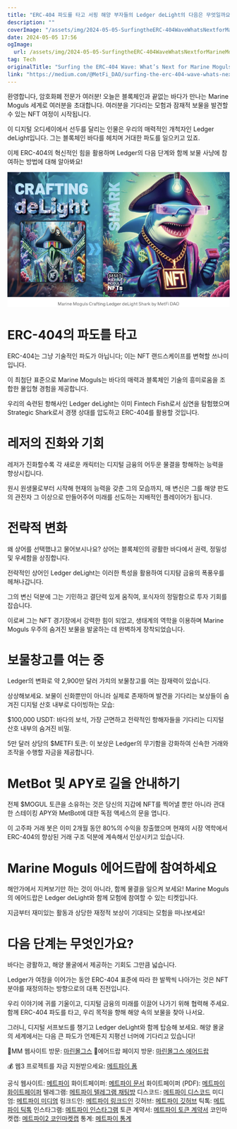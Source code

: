 ```yaml
---
title: "ERC-404 파도를 타고 서핑 해양 부자들의 Ledger deLight의 다음은 무엇일까요"
description: ""
coverImage: "/assets/img/2024-05-05-SurfingtheERC-404WaveWhatsNextforMarineMogulsLedgerdeLight_0.png"
date: 2024-05-05 17:56
ogImage: 
  url: /assets/img/2024-05-05-SurfingtheERC-404WaveWhatsNextforMarineMogulsLedgerdeLight_0.png
tag: Tech
originalTitle: "Surfing the ERC-404 Wave: What’s Next for Marine Moguls’ Ledger deLight?"
link: "https://medium.com/@MetFi_DAO/surfing-the-erc-404-wave-whats-next-for-marine-moguls-ledger-delight-0cb236ae0cab"
---
```



환영합니다, 암호화폐 전문가 여러분! 오늘은 블록체인과 끝없는 바다가 만나는 Marine Moguls 세계로 여러분을 초대합니다. 여러분을 기다리는 모험과 잠재적 보물을 발견할 수 있는 NFT 여정이 시작됩니다.

이 디지털 오디세이에서 선두를 달리는 인물은 우리의 매력적인 개척자인 Ledger deLight입니다. 그는 블록체인 바다를 헤치며 거대한 파도를 일으키고 있죠.

이제 ERC-404의 혁신적인 힘을 활용하며 Ledger의 다음 단계와 함께 보물 사냥에 참여하는 방법에 대해 알아봐요!

![SurfingtheERC-404WaveWhatsNextforMarineMogulsLedgerdeLight](/assets/img/2024-05-05-SurfingtheERC-404WaveWhatsNextforMarineMogulsLedgerdeLight_0.png)



# ERC-404의 파도를 타고

ERC-404는 그냥 기술적인 파도가 아닙니다; 이는 NFT 랜드스케이프를 변혁할 쓰나미입니다.

이 최첨단 표준으로 Marine Moguls는 바다의 매력과 블록체인 기술의 흥미로움을 조합한 몰입형 경험을 제공합니다.

우리의 숙련된 항해사인 Ledger deLight는 이미 Fintech Fish로서 심연을 탐험했으며 Strategic Shark로서 경쟁 상대를 압도하고 ERC-404를 활용할 것입니다.



# 레저의 진화와 기회

레저가 진화할수록 각 새로운 캐릭터는 디지털 금융의 어두운 물결을 항해하는 능력을 향상시킵니다.

원시 원생물로부터 시작해 현재의 능력을 갖춘 그의 모습까지, 매 변신은 그를 해양 판도의 관전자 그 이상으로 만들어주어 미래를 선도하는 지배적인 플레이어가 됩니다.

# 전략적 변화



왜 상어를 선택했냐고 물어보시나요? 상어는 블록체인의 광활한 바다에서 권력, 정밀성 및 우세함을 상징합니다.

전략적인 상어인 Ledger deLight는 이러한 특성을 활용하여 디지턈 금융의 폭풍우를 헤쳐나갑니다.

그의 변신 덕분에 그는 기민하고 결단력 있게 움직여, 포식자의 정밀함으로 투자 기회를 잡습니다.

이로써 그는 NFT 경기장에서 강력한 힘이 되었고, 생태계의 역학을 이용하며 Marine Moguls 우주의 숨겨진 보물을 발굴하는 데 완벽하게 장착되었습니다.



# 보물창고를 여는 중

Ledger의 변화로 약 2,900만 달러 가치의 보물창고를 여는 잠재력이 있습니다.

상상해보세요. 보물이 신화뿐만이 아니라 실제로 존재하며 발견을 기다리는 보상들이 숨겨진 디지털 산호 내부로 다이빙하는 모습:

$100,000 USDT: 바다의 보석, 가장 근면하고 전략적인 항해자들을 기다리는 디지털 산호 내부의 숨겨진 비밀.



5만 달러 상당의 $METFI 토큰: 이 보상은 Ledger의 무기함을 강화하여 신속한 거래와 조작을 수행할 자금을 제공합니다.

# MetBot 및 APY로 길을 안내하기

전체 $MOGUL 토큰을 소유하는 것은 당신의 지갑에 NFT를 찍어낼 뿐만 아니라 관대한 스테이킹 APY와 MetBot에 대한 독점 액세스의 문을 엽니다.

이 고주파 거래 봇은 이미 2개월 동안 80%의 수익을 창출했으며 현재의 시장 역학에서 ERC-404의 향상된 거래 구조 덕분에 계속해서 인상시키고 있습니다.



# Marine Moguls 에어드랍에 참여하세요

해안가에서 지켜보기만 하는 것이 아니라, 함께 물결을 일으켜 보세요! Marine Moguls의 에어드랍은 Ledger deLight와 함께 모험에 참여할 수 있는 티켓입니다.

지금부터 재미있는 활동과 상당한 재정적 보상이 기대되는 모험을 떠나보세요!

# 다음 단계는 무엇인가요?



바다는 광활하고, 해양 몰굴에서 제공하는 기회도 그만큼 넓습니다.

Ledger가 여정을 이어가는 동안 ERC-404 표준에 따라 한 발짝씩 나아가는 것은 NFT 분야를 재정의하는 방향으로의 대폭 진전입니다.

우리 이야기에 귀를 기울이고, 디지털 금융의 미래를 이끌어 나가기 위해 협력해 주세요. 함께 ERC-404 파도를 타고, 우리 목적을 향해 해양 속의 보물을 찾아 나서요.

그러니, 디지털 서프보드를 챙기고 Ledger deLight와 함께 탑승해 보세요. 해양 몰굴의 세계에서는 다음 큰 파도가 언제든지 지평선 너머에 기다리고 있습니다!



🌟MM 웹사이트 방문: [마린몰그스](https://marinemoguls.com)
🌟에어드랍 페이지 방문: [마린몰그스 에어드랍](https://airdrop.marinemoguls.com)

💰 웹3 프로젝트를 자금 지원받으세요: [메트파이 폼](https://forms.metfi.io)

공식 웹사이트: [메트파이](https://metfi.io)
화이트페이퍼: [메트파이 문서](https://docs.metfi.io)
화이트페이퍼 (PDF): [메트파이 화이트페이퍼](https://app.metfi.io/docs/MetFi-whitepaper.pdf)
텔레그램: [메트파이 텔레그램 채팅방](https://t.me/MetFiChat)
디스코드: [메트파이 디스코드](https://discord.gg/R7YqC5xVSW)
미디엄: [메트파이 미디엄](https://medium.com/@MetFi_DAO)
링크드인: [메트파이 링크드인](https://www.linkedin.com/company/metfiofficial)
깃허브: [메트파이 깃허브](https://github.com/metfi)
틱톡: [메트파이 틱톡](https://www.tiktok.com/@metfidao.official)
인스타그램: [메트파이 인스타그램](https://www.instagram.com/official.metfidao)
토큰 계약서: [메트파이 토큰 계약서](https://bscscan.com/token/0x3e7f1039896454b9cb27c53cc7383e1ab9d9512a)
코인마켓캡: [메트파이2 코인마켓캡](https://coinmarketcap.com/currencies/metfi2)
통계: [메트파이 통계](https://statistics.metfi.io)